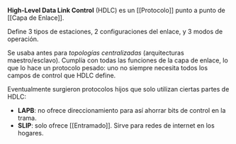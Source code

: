 **High-Level Data Link Control** (HDLC) es un [[Protocolo]] punto a punto de [[Capa de Enlace]].

Define 3 tipos de estaciones, 2 configuraciones del enlace, y 3 modos de operación.

Se usaba antes para _topologías centralizadas_ (arquitecturas maestro/esclavo). Cumplía con todas las funciones de la capa de enlace, lo que lo hace un protocolo pesado: uno no siempre necesita todos los campos de control que HDLC define.

Eventualmente surgieron protocolos hijos que solo utilizan ciertas partes de HDLC:

- **LAPB**: no ofrece direccionamiento para así ahorrar bits de control en la trama.
- **SLIP**: solo ofrece [[Entramado]]. Sirve para redes de internet en los hogares.
